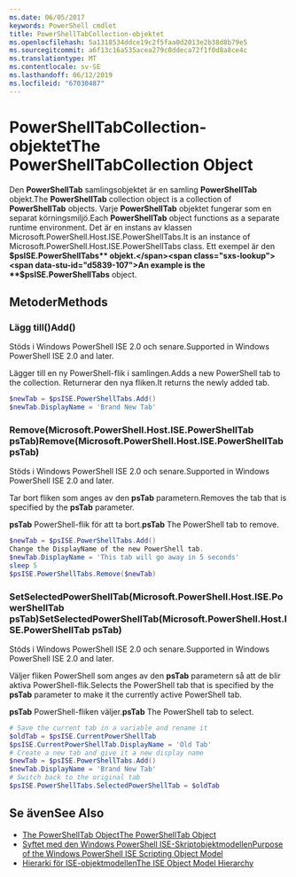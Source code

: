 ```yaml
---
ms.date: 06/05/2017
keywords: PowerShell cmdlet
title: PowerShellTabCollection-objektet
ms.openlocfilehash: 5a1318534ddce19c2f5faa0d2013e2b38d8b79e5
ms.sourcegitcommit: a6f13c16a535acea279c0ddeca72f1f0d8a8ce4c
ms.translationtype: MT
ms.contentlocale: sv-SE
ms.lasthandoff: 06/12/2019
ms.locfileid: "67030487"
---
```

# <a name="the-powershelltabcollection-object"></a><span data-ttu-id="d5839-103">PowerShellTabCollection-objektet</span><span class="sxs-lookup"><span data-stu-id="d5839-103">The PowerShellTabCollection Object</span></span>

<span data-ttu-id="d5839-104">Den **PowerShellTab** samlingsobjektet är en samling **PowerShellTab** objekt.</span><span class="sxs-lookup"><span data-stu-id="d5839-104">The **PowerShellTab** collection object is a collection of **PowerShellTab** objects.</span></span> <span data-ttu-id="d5839-105">Varje **PowerShellTab** objektet fungerar som en separat körningsmiljö.</span><span class="sxs-lookup"><span data-stu-id="d5839-105">Each **PowerShellTab** object functions as a separate runtime environment.</span></span> <span data-ttu-id="d5839-106">Det är en instans av klassen Microsoft.PowerShell.Host.ISE.PowerShellTabs.</span><span class="sxs-lookup"><span data-stu-id="d5839-106">It is an instance of Microsoft.PowerShell.Host.ISE.PowerShellTabs class.</span></span> <span data-ttu-id="d5839-107">Ett exempel är den **$psISE.PowerShellTabs** objekt.</span><span class="sxs-lookup"><span data-stu-id="d5839-107">An example is the **$psISE.PowerShellTabs** object.</span></span>

## <a name="methods"></a><span data-ttu-id="d5839-108">Metoder</span><span class="sxs-lookup"><span data-stu-id="d5839-108">Methods</span></span>

### <a name="add"></a><span data-ttu-id="d5839-109">Lägg till\(\)</span><span class="sxs-lookup"><span data-stu-id="d5839-109">Add\(\)</span></span>

<span data-ttu-id="d5839-110">Stöds i Windows PowerShell ISE 2.0 och senare.</span><span class="sxs-lookup"><span data-stu-id="d5839-110">Supported in Windows PowerShell ISE 2.0 and later.</span></span>

<span data-ttu-id="d5839-111">Lägger till en ny PowerShell-flik i samlingen.</span><span class="sxs-lookup"><span data-stu-id="d5839-111">Adds a new PowerShell tab to the collection.</span></span> <span data-ttu-id="d5839-112">Returnerar den nya fliken.</span><span class="sxs-lookup"><span data-stu-id="d5839-112">It returns the newly added tab.</span></span>

```powershell
$newTab = $psISE.PowerShellTabs.Add()
$newTab.DisplayName = 'Brand New Tab'
```

### <a name="removemicrosoftpowershellhostisepowershelltab-pstab"></a><span data-ttu-id="d5839-113">Remove\(Microsoft.PowerShell.Host.ISE.PowerShellTab psTab\)</span><span class="sxs-lookup"><span data-stu-id="d5839-113">Remove\(Microsoft.PowerShell.Host.ISE.PowerShellTab psTab\)</span></span>

<span data-ttu-id="d5839-114">Stöds i Windows PowerShell ISE 2.0 och senare.</span><span class="sxs-lookup"><span data-stu-id="d5839-114">Supported in Windows PowerShell ISE 2.0 and later.</span></span>

<span data-ttu-id="d5839-115">Tar bort fliken som anges av den **psTab** parametern.</span><span class="sxs-lookup"><span data-stu-id="d5839-115">Removes the tab that is specified by the **psTab** parameter.</span></span>

<span data-ttu-id="d5839-116">**psTab** PowerShell-flik för att ta bort.</span><span class="sxs-lookup"><span data-stu-id="d5839-116">**psTab** The PowerShell tab to remove.</span></span>

```powershell
$newTab = $psISE.PowerShellTabs.Add()
Change the DisplayName of the new PowerShell tab.
$newTab.DisplayName = 'This tab will go away in 5 seconds'
sleep 5
$psISE.PowerShellTabs.Remove($newTab)
```

### <a name="setselectedpowershelltabmicrosoftpowershellhostisepowershelltab-pstab"></a><span data-ttu-id="d5839-117">SetSelectedPowerShellTab\(Microsoft.PowerShell.Host.ISE.PowerShellTab psTab\)</span><span class="sxs-lookup"><span data-stu-id="d5839-117">SetSelectedPowerShellTab\(Microsoft.PowerShell.Host.ISE.PowerShellTab psTab\)</span></span>

<span data-ttu-id="d5839-118">Stöds i Windows PowerShell ISE 2.0 och senare.</span><span class="sxs-lookup"><span data-stu-id="d5839-118">Supported in Windows PowerShell ISE 2.0 and later.</span></span>

<span data-ttu-id="d5839-119">Väljer fliken PowerShell som anges av den **psTab** parametern så att de blir aktiva PowerShell-flik.</span><span class="sxs-lookup"><span data-stu-id="d5839-119">Selects the PowerShell tab that is specified by the **psTab** parameter to make it the currently active PowerShell tab.</span></span>

<span data-ttu-id="d5839-120">**psTab** PowerShell-fliken väljer.</span><span class="sxs-lookup"><span data-stu-id="d5839-120">**psTab** The PowerShell tab to select.</span></span>

```powershell
# Save the current tab in a variable and rename it
$oldTab = $psISE.CurrentPowerShellTab
$psISE.CurrentPowerShellTab.DisplayName = 'Old Tab'
# Create a new tab and give it a new display name
$newTab = $psISE.PowerShellTabs.Add()
$newTab.DisplayName = 'Brand New Tab'
# Switch back to the original tab
$psISE.PowerShellTabs.SelectedPowerShellTab = $oldTab
```

## <a name="see-also"></a><span data-ttu-id="d5839-121">Se även</span><span class="sxs-lookup"><span data-stu-id="d5839-121">See Also</span></span>

- [<span data-ttu-id="d5839-122">The PowerShellTab Object</span><span class="sxs-lookup"><span data-stu-id="d5839-122">The PowerShellTab Object</span></span>](The-PowerShellTab-Object.md)
- [<span data-ttu-id="d5839-123">Syftet med den Windows PowerShell ISE-Skriptobjektmodellen</span><span class="sxs-lookup"><span data-stu-id="d5839-123">Purpose of the Windows PowerShell ISE Scripting Object Model</span></span>](Purpose-of-the-Windows-PowerShell-ISE-Scripting-Object-Model.md)
- [<span data-ttu-id="d5839-124">Hierarki för ISE-objektmodellen</span><span class="sxs-lookup"><span data-stu-id="d5839-124">The ISE Object Model Hierarchy</span></span>](The-ISE-Object-Model-Hierarchy.md)

